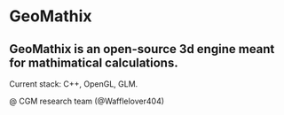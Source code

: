 # GeoMathix
## GeoMathix is an open-source 3d engine meant for mathimatical calculations.
Current stack: C++, OpenGL, GLM. 

@ CGM research team (@Wafflelover404)

